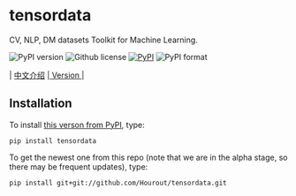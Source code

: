# tensordata

CV, NLP, DM datasets Toolkit for Machine Learning.

![PyPI version](https://img.shields.io/pypi/pyversions/tensordata.svg)
![Github license](https://img.shields.io/github/license/Hourout/tensordata.svg)
[![PyPI](https://img.shields.io/pypi/v/tensordata.svg)](https://pypi.python.org/pypi/tensordata)
![PyPI format](https://img.shields.io/pypi/format/tensordata.svg)

| [中文介绍](https://github.com/Hourout/tensordata/blob/master/document/Chinese.md) |[ Version ](https://github.com/Hourout/tensordata/blob/master/document/version.md)|

## Installation
To install [this verson from PyPI](https://pypi.org/project/tensordata/), type:

```
pip install tensordata
```

To get the newest one from this repo (note that we are in the alpha stage, so there may be frequent updates), type:

```
pip install git+git://github.com/Hourout/tensordata.git
```
